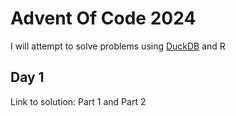 # Advent Of Code 2024

I will attempt to solve problems using [DuckDB](https://duckdb.org/) and R

## Day 1

Link to solution: Part 1 and Part 2
